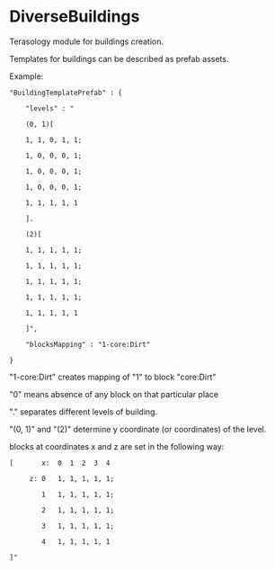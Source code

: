 DiverseBuildings
================

Terasology module for buildings creation.

Templates for buildings can be described as prefab assets.

Example:

    "BuildingTemplatePrefab" : {

        "levels" : "

        (0, 1)[

        1, 1, 0, 1, 1;

        1, 0, 0, 0, 1;

        1, 0, 0, 0, 1;

        1, 0, 0, 0, 1;

        1, 1, 1, 1, 1

        ].

        (2)[

        1, 1, 1, 1, 1;

        1, 1, 1, 1, 1;

        1, 1, 1, 1, 1;

        1, 1, 1, 1, 1;

        1, 1, 1, 1, 1

        ]",

        "blocksMapping" : "1-core:Dirt"

    }

"1-core:Dirt" creates mapping of "1" to block "core:Dirt"

"0" means absence of any block on that particular place

"." separates different levels of building.

"(0, 1)" and "(2)" determine y coordinate (or coordinates) of the level.

blocks at coordinates x and z are set in the following way:

    [       x:  0  1  2  3  4

         z: 0   1, 1, 1, 1, 1;

            1   1, 1, 1, 1, 1;

            2   1, 1, 1, 1, 1;

            3   1, 1, 1, 1, 1;

            4   1, 1, 1, 1, 1

    ]"
